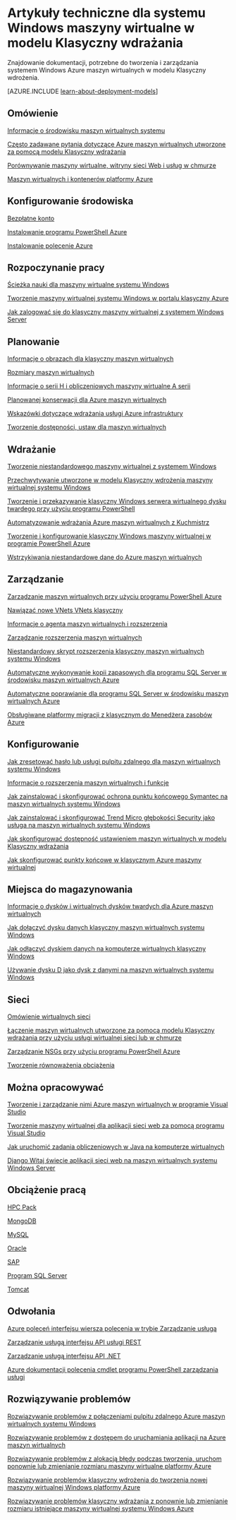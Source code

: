 <properties
   pageTitle="Artykuły techniczne dla klasyczny Windows maszyny wirtualne | Microsoft Azure"
   description="Pełną listę artykułów dokumentacji Microsoft Azure dla maszyn wirtualnych systemu Windows w modelu Klasyczny wdrażania"
   services="virtual-machines-windows"
   documentationCenter=""
   authors="cynthn"
   manager="timlt"
   tags="azure-service-management"
   editor=""/>

<tags
   ms.service="virtual-machines-windows"
   ms.devlang="na"
   ms.topic="article"
   ms.tgt_pltfrm="vm-windows"
   ms.workload="infrastructure-services"
   ms.date="08/05/2016"
   ms.author="cynthn"/>

# <a name="technical-articles-for-windows-vms-in-the-classic-deployment-model"></a>Artykuły techniczne dla systemu Windows maszyny wirtualne w modelu Klasyczny wdrażania


Znajdowanie dokumentacji, potrzebne do tworzenia i zarządzania systemem Windows Azure maszyn wirtualnych w modelu Klasyczny wdrożenia.

[AZURE.INCLUDE [learn-about-deployment-models](../../includes/learn-about-deployment-models-classic-include.md)]


## <a name="overview"></a>Omówienie

[Informacje o środowisku maszyn wirtualnych systemu](virtual-machines-windows-about.md)

[Często zadawane pytania dotyczące Azure maszyn wirtualnych utworzone za pomocą modelu Klasyczny wdrażania](virtual-machines-windows-classic-faq.md)

[Porównywanie maszyny wirtualne, witryny sieci Web i usług w chmurze](../app-service-web/choose-web-site-cloud-service-vm.md)

[Maszyn wirtualnych i kontenerów platformy Azure](virtual-machines-windows-containers.md)



## <a name="environment-setup"></a>Konfigurowanie środowiska

[Bezpłatne konto](https://azure.microsoft.com/free/)
 
[Instalowanie programu PowerShell Azure](../powershell-install-configure.md)

[Instalowanie polecenie Azure](../xplat-cli-install.md)


## <a name="get-started"></a>Rozpoczynanie pracy
[Ścieżka nauki dla maszyny wirtualne systemu Windows](https://azure.microsoft.com/documentation/learning-paths/virtual-machines/)

[Tworzenie maszyny wirtualnej systemu Windows w portalu klasyczny Azure](virtual-machines-windows-classic-tutorial.md)

[Jak zalogować się do klasyczny maszyny wirtualnej z systemem Windows Server](virtual-machines-windows-classic-connect-logon.md)




## <a name="plan"></a>Planowanie

[Informacje o obrazach dla klasyczny maszyn wirtualnych](virtual-machines-windows-classic-about-images.md)

[Rozmiary maszyn wirtualnych](virtual-machines-windows-sizes.md)

[Informacje o serii H i obliczeniowych maszyny wirtualne A serii](virtual-machines-windows-a8-a9-a10-a11-specs.md)

[Planowanej konserwacji dla Azure maszyn wirtualnych](virtual-machines-windows-planned-maintenance.md)

[Wskazówki dotyczące wdrażania usługi Azure infrastruktury](virtual-machines-windows-infrastructure-subscription-accounts-guidelines.md)

[Tworzenie dostępności, ustaw dla maszyn wirtualnych](virtual-machines-windows-classic-configure-availability.md)


## <a name="deploy"></a>Wdrażanie

[Tworzenie niestandardowego maszyny wirtualnej z systemem Windows](virtual-machines-windows-classic-createportal.md)

[Przechwytywanie utworzone w modelu Klasyczny wdrożenia maszyny wirtualnej systemu Windows](virtual-machines-windows-classic-capture-image.md)

[Tworzenie i przekazywanie klasyczny Windows serwera wirtualnego dysku twardego przy użyciu programu PowerShell](virtual-machines-windows-classic-createupload-vhd.md)

[Automatyzowanie wdrażania Azure maszyn wirtualnych z Kuchmistrz](virtual-machines-windows-chef-automation.md)

[Tworzenie i konfigurowanie klasyczny Windows maszyny wirtualnej w programie PowerShell Azure](virtual-machines-windows-classic-create-powershell.md)

[Wstrzykiwania niestandardowe dane do Azure maszyn wirtualnych](virtual-machines-windows-classic-inject-custom-data.md)


## <a name="manage"></a>Zarządzanie

[Zarządzanie maszyn wirtualnych przy użyciu programu PowerShell Azure](virtual-machines-windows-classic-manage-psh.md)
    
[Nawiązać nowe VNets VNets klasyczny](../vpn-gateway/vpn-gateway-connect-different-deployment-models-powershell.md)
    
[Informacje o agenta maszyn wirtualnych i rozszerzenia](virtual-machines-windows-classic-agents-and-extensions.md)

[Zarządzanie rozszerzenia maszyn wirtualnych](virtual-machines-windows-classic-manage-extensions.md)

[Niestandardowy skrypt rozszerzenia klasyczny maszyn wirtualnych systemu Windows](virtual-machines-windows-classic-extensions-customscript.md)

[Automatyczne wykonywanie kopii zapasowych dla programu SQL Server w środowisku maszyn wirtualnych Azure](virtual-machines-windows-classic-sql-automated-backup.md)

[Automatyczne poprawianie dla programu SQL Server w środowisku maszyn wirtualnych Azure](virtual-machines-windows-classic-sql-automated-patching.md)

[Obsługiwane platformy migracji z klasycznym do Menedżera zasobów Azure](virtual-machines-windows-migration-classic-resource-manager-deep-dive.md)



## <a name="configure"></a>Konfigurowanie

[Jak zresetować hasło lub usługi pulpitu zdalnego dla maszyn wirtualnych systemu Windows](virtual-machines-windows-reset-rdp.md)

[Informacje o rozszerzenia maszyn wirtualnych i funkcje](virtual-machines-windows-extensions-features.md)

[Jak zainstalować i skonfigurować ochrona punktu końcowego Symantec na maszyn wirtualnych systemu Windows](virtual-machines-windows-classic-install-symantec.md)
    
[Jak zainstalować i skonfigurować Trend Micro głębokości Security jako usługa na maszyn wirtualnych systemu Windows](virtual-machines-windows-classic-install-trend.md)

[Jak skonfigurować dostępność ustawieniem maszyn wirtualnych w modelu Klasyczny wdrażania](virtual-machines-windows-classic-configure-availability.md)

[Jak skonfigurować punkty końcowe w klasycznym Azure maszyny wirtualnej](virtual-machines-windows-classic-setup-endpoints.md)

## <a name="storage"></a>Miejsca do magazynowania

[Informacje o dysków i wirtualnych dysków twardych dla Azure maszyn wirtualnych](virtual-machines-windows-about-disks-vhds.md)
    
[Jak dołączyć dysku danych klasyczny maszyn wirtualnych systemu Windows](virtual-machines-windows-classic-attach-disk.md)

[Jak odłączyć dyskiem danych na komputerze wirtualnych klasyczny Windows](virtual-machines-windows-classic-detach-disk.md)

[Używanie dysku D jako dysk z danymi na maszyn wirtualnych systemu Windows](virtual-machines-windows-classic-change-drive-letter.md)

## <a name="networking"></a>Sieci

[Omówienie wirtualnych sieci](../virtual-network/virtual-networks-overview.md)

[Łączenie maszyn wirtualnych utworzone za pomocą modelu Klasyczny wdrażania przy użyciu usługi wirtualnej sieci lub w chmurze](virtual-machines-windows-classic-connect-vms.md)
    
[Zarządzanie NSGs przy użyciu programu PowerShell Azure](../virtual-network/virtual-networks-create-nsg-classic-ps.md)
    
[Tworzenie równoważenia obciążenia](../load-balancer/load-balancer-get-started-internet-classic-portal.md)

    

## <a name="develop"></a>Można opracowywać

[Tworzenie i zarządzanie nimi Azure maszyn wirtualnych w programie Visual Studio](virtual-machines-windows-classic-manage-visual-studio.md)

[Tworzenie maszyny wirtualnej dla aplikacji sieci web za pomocą programu Visual Studio](virtual-machines-windows-classic-web-app-visual-studio.md)

[Jak uruchomić zadania obliczeniowych w Java na komputerze wirtualnych](virtual-machines-windows-classic-java-run-compute-intensive-task.md)

[Django Witaj świecie aplikacji sieci web na maszyn wirtualnych systemu Windows Server](virtual-machines-windows-classic-python-django-web-app.md)
        


## <a name="workloads"></a>Obciążenie pracą

[HPC Pack](virtual-machines-windows-hpcpack-cluster-options.md)

[MongoDB](virtual-machines-windows-classic-install-mongodb.md)

[MySQL](virtual-machines-windows-classic-mysql-2008r2.md)

[Oracle](http://www.oracle.com/technetwork/topics/cloud/faq-1963009.html#support)

[SAP](virtual-machines-windows-classic-sap-get-started.md)

[Program SQL Server](virtual-machines-windows-sql-server-iaas-overview.md)

[Tomcat](virtual-machines-windows-classic-java-run-tomcat-app-server.md)


## <a name="reference"></a>Odwołania
[Azure poleceń interfejsu wiersza polecenia w trybie Zarządzanie usługą](../virtual-machines-command-line-tools.md)

[Zarządzanie usługą interfejsu API usługi REST](https://msdn.microsoft.com/library/azure/ee460799.aspx)

[Zarządzanie usługą interfejsu API .NET](https://msdn.microsoft.com/library/azure/mt420161.aspx)

[Azure dokumentacji polecenia cmdlet programu PowerShell zarządzania usługi](https://msdn.microsoft.com/library/azure/dn708504.aspx)

## <a name="troubleshooting"></a>Rozwiązywanie problemów

[Rozwiązywanie problemów z połączeniami pulpitu zdalnego Azure maszyn wirtualnych systemu Windows](virtual-machines-windows-troubleshoot-rdp-connection.md)

[Rozwiązywanie problemów z dostępem do uruchamiania aplikacji na Azure maszyn wirtualnych](virtual-machines-windows-troubleshoot-app-connection.md)

[Rozwiązywanie problemów z alokacją błędy podczas tworzenia, uruchom ponownie lub zmienianie rozmiaru maszyny wirtualne platformy Azure](virtual-machines-windows-allocation-failure.md)

[Rozwiązywanie problemów klasyczny wdrożenia do tworzenia nowej maszyny wirtualnej Windows platformy Azure](virtual-machines-windows-classic-troubleshoot-deployment-new-vm.md)

[Rozwiązywanie problemów klasyczny wdrażania z ponownie lub zmienianie rozmiaru istniejące maszyny wirtualnej systemu Windows Azure](windows/classic/virtual-machines-windows-classic-restart-resize-error-troubleshooting.md)




